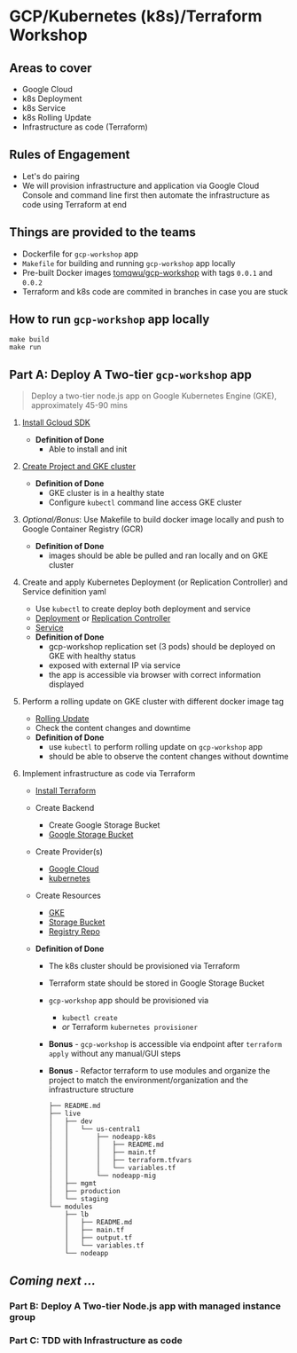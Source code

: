 # GCP/Kubernetes (k8s)/Terraform Workshop

## Areas to cover

* Google Cloud
* k8s Deployment
* k8s Service
* k8s Rolling Update
* Infrastructure as code (Terraform)

## Rules of Engagement

* Let's do pairing
* We will provision infrastructure and application via Google Cloud Console and command line first then automate the infrastructure as code using Terraform at end

## Things are provided to the teams

* Dockerfile for `gcp-workshop` app
* `Makefile` for building and running `gcp-workshop` app locally
* Pre-built Docker images [tomqwu/gcp-workshop](https://hub.docker.com/r/tomqwu/gcp-workshop/) with tags `0.0.1` and `0.0.2`
* Terraform and k8s code are commited in branches in case you are stuck

## How to run `gcp-workshop` app locally

```shell
make build
make run
```

## Part A: Deploy A Two-tier `gcp-workshop` app

> Deploy a two-tier node.js app on Google Kubernetes Engine (GKE), approximately 45-90 mins

1.  [Install Gcloud SDK](https://cloud.google.com/sdk/docs/quickstart-macos)
    * **Definition of Done**
      * Able to install and init
1.  [Create Project and GKE cluster](https://cloud.google.com/kubernetes-engine/docs/concepts/kubernetes-engine-overview)
    * **Definition of Done**
      * GKE cluster is in a healthy state
      * Configure `kubectl` command line access GKE cluster
1.  _Optional/Bonus_: Use Makefile to build docker image locally and push to Google Container Registry (GCR)
    * **Definition of Done**
      * images should be able be pulled and ran locally and on GKE cluster
1.  Create and apply Kubernetes Deployment (or Replication Controller) and Service definition yaml
    * Use `kubectl` to create deploy both deployment and service
    * [Deployment](https://kubernetes.io/docs/concepts/workloads/controllers/deployment/) or [Replication Controller](https://kubernetes.io/docs/concepts/workloads/controllers/replicationcontroller/)
    * [Service](https://kubernetes.io/docs/concepts/services-networking/service/)
    * **Definition of Done**
      * gcp-workshop replication set (3 pods) should be deployed on GKE with healthy status
      * exposed with external IP via service
      * the app is accessible via browser with correct information displayed
1.  Perform a rolling update on GKE cluster with different docker image tag

    * [Rolling Update](https://kubernetes.io/docs/tasks/run-application/rolling-update-replication-controller/)
    * Check the content changes and downtime
    * **Definition of Done**
      * use `kubectl` to perform rolling update on `gcp-workshop` app
      * should be able to observe the content changes without downtime

1.  Implement infrastructure as code via Terraform

    * [Install Terraform](https://www.terraform.io/intro/getting-started/install.html)
    * Create Backend
      * Create Google Storage Bucket
      * [Google Storage Bucket](https://www.terraform.io/docs/backends/types/gcs.html)
    * Create Provider(s)
      * [Google Cloud](https://www.terraform.io/docs/providers/google/index.html)
      * [kubernetes](https://www.terraform.io/docs/providers/kubernetes/index.html)
    * Create Resources
      * [GKE](https://www.terraform.io/docs/providers/google/r/container_cluster.html#)
      * [Storage Bucket](https://www.terraform.io/docs/providers/google/r/storage_bucket.html)
      * [Registry Repo](https://www.terraform.io/docs/providers/google/d/google_container_registry_repository.html)
    * **Definition of Done**

      * The k8s cluster should be provisioned via Terraform
      * Terraform state should be stored in Google Storage Bucket
      * `gcp-workshop` app should be provisioned via
        * `kubectl create`
        * _or_ Terraform `kubernetes provisioner`
      * **Bonus** - `gcp-workshop` is accessible via endpoint after `terraform apply` without any manual/GUI steps
      * **Bonus** - Refactor terraform to use modules and organize the project to match the environment/organization and the infrastructure structure

            ├── README.md
            ├── live
            │   ├── dev
            │   │   └── us-central1
            │   │       ├── nodeapp-k8s
            │   │       │   ├── README.md
            │   │       │   ├── main.tf
            │   │       │   ├── terraform.tfvars
            │   │       │   └── variables.tf
            │   │       └── nodeapp-mig
            │   ├── mgmt
            │   ├── production
            │   └── staging
            └── modules
                ├── lb
                │   ├── README.md
                │   ├── main.tf
                │   ├── output.tf
                │   └── variables.tf
                └── nodeapp

## _Coming next ..._

### Part B: Deploy A Two-tier Node.js app with managed instance group

### Part C: TDD with Infrastructure as code